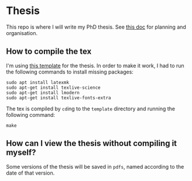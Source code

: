 # Thesis

This repo is where I will write my PhD thesis.
See [this doc](https://docs.google.com/document/d/1Ez7LculGFcjLHr-peoyE0Qa1vGOFB6jmgUzD6eyO7vc/edit?usp=sharing) 
for planning and organisation.


## How to compile the tex

I'm using [this template](https://github.com/kks32/phd-thesis-template) for
the thesis. In order to make it work, I had to run the following commands to
install missing packages:

```
sudo apt install latexmk
sudo apt-get install texlive-science
sudo apt-get install lmodern
sudo apt-get install texlive-fonts-extra 
```

The tex is compiled by `cd`ing to the `template` directory and running the 
following command:

```
make
```


## How can I view the thesis without compiling it myself?

Some versions of the thesis will be saved in `pdfs`, named according to the
date of that version.
